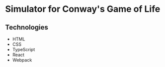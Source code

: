 # Simulator for Conway's Game of Life

## Technologies

- HTML
- CSS
- TypeScript
- React
- Webpack
